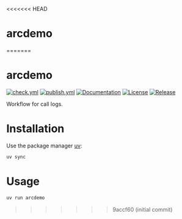 <<<<<<< HEAD
# arcdemo
=======
# arcdemo

[![check.yml](https://github.com/ahwolf/arcdemo/actions/workflows/check.yml/badge.svg)](https://github.com/ahwolf/arcdemo/actions/workflows/check.yml)
[![publish.yml](https://github.com/ahwolf/arcdemo/actions/workflows/publish.yml/badge.svg)](https://github.com/ahwolf/arcdemo/actions/workflows/publish.yml)
[![Documentation](https://img.shields.io/badge/documentation-available-brightgreen.svg)](https://ahwolf.github.io/arcdemo/)
[![License](https://img.shields.io/github/license/ahwolf/arcdemo)](https://github.com/ahwolf/arcdemo/blob/main/LICENCE.txt)
[![Release](https://img.shields.io/github/v/release/ahwolf/arcdemo)](https://github.com/ahwolf/arcdemo/releases)

Workflow for call logs.

# Installation

Use the package manager [uv](https://docs.astral.sh/uv/):

```bash
uv sync
```

# Usage

```bash
uv run arcdemo
```
>>>>>>> 9accf60 (initial commit)
